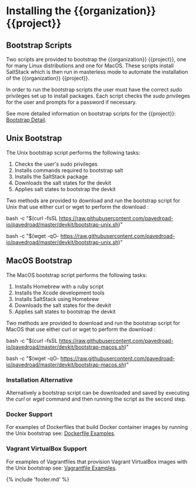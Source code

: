 # Installing the {{organization}} {{project}}

## Bootstrap Scripts

Two scripts are provided to bootstrap the {{organization}} {{project}},
one for many Linux distributions and one for MacOS.
These scripts install SaltStack which is then run in masterless mode
to automate the installation of the {{organization}} {{project}}.

In order to run the bootstrap scripts the user must have the
correct _sudo_ privileges set up to install packages.
Each script checks the _sudo_ privileges for the user and prompts for a
password if necessary.

See more detailed information on bootstrap scripts for the {{project}}:
[Bootstrap Detail]({{devkit_bootstrap}}).

## Unix Bootstrap

The Unix bootstrap script performs the following tasks:

1. Checks the user's sudo privileges
2. Installs commands required to bootstrap salt
3. Installs the SaltStack package
4. Downloads the salt states for the devkit
5. Applies salt states to bootstrap the devkit

Two methods are provided to download and run the bootstrap script for Unix
that use either curl or wget to perform the download :

bash -c "$(curl -fsSL https://raw.githubusercontent.com/pavedroad-io/pavedroad/master/devkit/bootstrap-unix.sh)"

bash -c "$(wget -qO- https://raw.githubusercontent.com/pavedroad-io/pavedroad/master/devkit/bootstrap-unix.sh)"

## MacOS Bootstrap

The MacOS bootstrap script performs the following tasks:

1. Installs Homebrew with a ruby script
2. Installs the Xcode development tools
3. Installs SaltStack using Homebrew
4. Downloads the salt states for the devkit
5. Applies salt states to bootstrap the devkit

Two methods are provided to download and run the bootstrap script for MacOS
that use either curl or wget to perform the download :

bash -c "$(curl -fsSL https://raw.githubusercontent.com/pavedroad-io/pavedroad/master/devkit/bootstrap-macos.sh)"

bash -c "$(wget -qO- https://raw.githubusercontent.com/pavedroad-io/pavedroad/master/devkit/bootstrap-macos.sh)"

### Installation Alternative

Alternatively a bootstrap script can be downloaded and saved by executing the
_curl_ or _wget_ command and then running the script as the second step.

### Docker Support

For examples of Dockerfiles that build Docker container images
by running the Unix bootstrap see: [Dockerfile Examples]({{docker_readme}}).

### Vagrant VirtualBox Support

For examples of Vagrantfiles that provision Vagrant VirtualBox images
with the Unix bootstrap see: [Vagrantfile Examples]({{vagrant_readme}}).

{% include 'footer.md' %}
